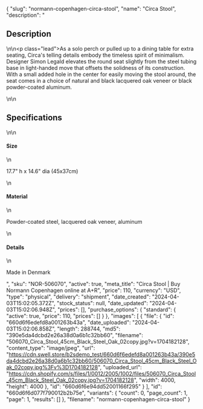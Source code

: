 {
  "slug": "normann-copenhagen-circa-stool",
  "name": "Circa Stool",
  "description": "<h2>Description</h2>\n<!-- split -->\n<p class=\"lead\">As a solo perch or pulled up to a dining table for extra seating, Circa's telling details embody the timeless spirit of minimalism. Designer Simon Legald elevates the round seat slightly from the steel tubing base in light-handed move that offsets the solidness of its construction. With a small added hole in the center for easily moving the stool around, the seat comes in a choice of natural and black lacquered oak veneer or black powder-coated aluminum. </p>\n<!-- split -->\n<h2>Specifications</h2>\n<!-- split -->\n<h4>Size</h4>\n<p>17.7\" h x 14.6\" dia (45x37cm)</p>\n<h4>Material</h4>\n<p>Powder-coated steel, lacquered oak veneer, aluminum</p>\n<h4>Details</h4>\n<p>Made in Denmark</p>",
  "sku": "NOR-506070",
  "active": true,
  "meta_title": "Circa Stool | Buy Normann Copenhagen online at A+R",
  "price": 110,
  "currency": "USD",
  "type": "physical",
  "delivery": "shipment",
  "date_created": "2024-04-03T15:02:05.372Z",
  "stock_status": null,
  "date_updated": "2024-04-03T15:02:06.948Z",
  "prices": [],
  "purchase_options": {
    "standard": {
      "active": true,
      "price": 110,
      "prices": []
    }
  },
  "images": [
    {
      "file": {
        "id": "660d6f6edefd8a001263b43a",
        "date_uploaded": "2024-04-03T15:02:06.858Z",
        "length": 288744,
        "md5": "390e5da4dcbd2e26a38d0a6b1c32bb60",
        "filename": "506070_Circa_Stool_45cm_Black_Steel_Oak_02copy.jpg?v=1704182128",
        "content_type": "image/jpeg",
        "url": "https://cdn.swell.store/b2sdemo_test/660d6f6edefd8a001263b43a/390e5da4dcbd2e26a38d0a6b1c32bb60/506070_Circa_Stool_45cm_Black_Steel_Oak_02copy.jpg%3Fv%3D1704182128",
        "uploaded_url": "https://cdn.shopify.com/s/files/1/0012/2005/1002/files/506070_Circa_Stool_45cm_Black_Steel_Oak_02copy.jpg?v=1704182128",
        "width": 4000,
        "height": 4000
      },
      "id": "660d6f6e94dd52001166f295"
    }
  ],
  "id": "660d6f6d077f790012b2b75e",
  "variants": {
    "count": 0,
    "page_count": 1,
    "page": 1,
    "results": []
  },
  "filename": "normann-copenhagen-circa-stool"
}